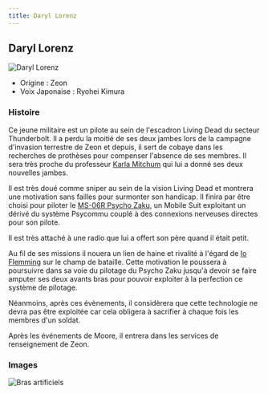 ```yaml
---
title: Daryl Lorenz
---
```


Daryl Lorenz
------------


![Daryl Lorenz](/images/stories/saga/thunderbolt/persos/daryl-lorenz.png)


* Origine : Zeon
* Voix Japonaise : Ryohei Kimura


### Histoire


Ce jeune militaire est un pilote au sein de l'escadron Living Dead du secteur Thunderbolt. Il a perdu la moitié de ses deux jambes lors de la campagne d'invasion terrestre de Zeon et depuis, il sert de cobaye dans les recherches de prothèses pour compenser l'absence de ses membres. Il sera très proche du professeur [Karla Mitchum](uc/thunderbolt/karla-mitchum.html) qui lui a donné ses deux nouvelles jambes.


Il est très doué comme sniper au sein de la vision Living Dead et montrera une motivation sans failles pour surmonter son handicap. Il finira par être choisi pour piloter le [MS-06R Psycho Zaku](uc/thunderbolt/ms-06r-psycho-zaku.html), un Mobile Suit exploitant un dérivé du système Psycommu couplé à des connexions nerveuses directes pour son pilote.


Il est très attaché à une radio que lui a offert son père quand il était petit.


Au fil de ses missions il nouera un lien de haine et rivalité à l'égard de [Io Flemming](uc/thunderbolt/io-flemming.html) sur le champ de bataille. Cette motivation le poussera à poursuivre dans sa voie du pilotage du Psycho Zaku jusqu'à devoir se faire amputer ses deux avants bras pour pouvoir exploiter à la perfection ce système de pilotage. 


Néanmoins, après ces évènements, il considèrera que cette technologie ne devra pas être exploitée car cela obligera à sacrifier à chaque fois les membres d'un soldat. 


Après les événements de Moore, il entrera dans les services de renseignement de Zeon. 


### Images



![Bras artificiels](/images/mini/images-stories-saga-thunderbolt-persos-_tb_x400_daryl-lorenz-2.png)



